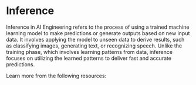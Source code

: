 # Inference

Inference in AI Engineering refers to the process of using a trained machine learning model to make predictions or generate outputs based on new input data. It involves applying the model to unseen data to derive results, such as classifying images, generating text, or recognizing speech. Unlike the training phase, which involves learning patterns from data, inference focuses on utilizing the learned patterns to deliver fast and accurate predictions.

Learn more from the following resources:

